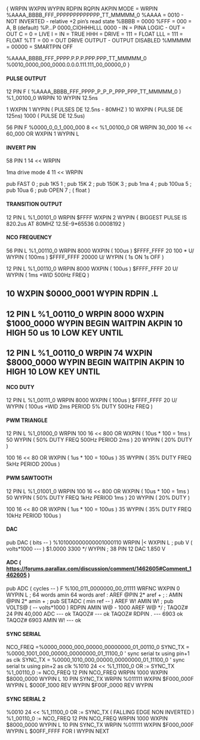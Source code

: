 {
WRPIN WXPIN WYPIN RDPIN RQPIN AKPIN
MODE = WRPIN
%AAAA_BBBB_FFF_PPPPPPPPPPPPP_TT_MMMMM_0
%AAAA = 0010 - NOT INVERTED - relative +2 pin’s read state
%BBBB = 0000
%FFF = 000 = A, B (default)
%P…P
0000_CIOHHHLLL
0000 - IN = PINA LOGIC - OUT = OUT
C = 0 = LIVE
I = IN = TRUE
HHH = DRIVE = 111 = FLOAT
LLL = 111 = FLOAT
%TT = 00 = OUT DRIVE OUTPUT - OUTPUT DISABLED
%MMMMM = 00000 = SMARTPIN OFF

%AAAA_BBBB_FFF_PPPP.P.P.P.PPP.PPP_TT_MMMMM_0
%0010_0000_000_0000.0.0.0.111.111_00_00000_0
}


#### PULSE OUTPUT
12 PIN F
( %AAAA_BBBB_FFF_PPPP_P_P_P_PPP_PPP_TT_MMMMM_0 )
%1_00100_0 WRPIN
10 WYPIN
12.5ns

1 WXPIN
1 WYPIN
( PULSES DE 12.5ns - 80MHZ )
10 WXPIN ( PULSE DE 125ns)
1000 ( PULSE DE 12.5us)

56 PIN F
%0000_0_0_1_000_000 8 << %1_00100_0 OR WRPIN
30_000 16 << 60_000 OR WXPIN
1 WYPIN
L

#### INVERT PIN
58 PIN
1 14 << WRPIN

1ma drive mode
4 11 << WRPIN


pub FAST			0 ;
pub 1K5				1 ;
pub 15K				2 ;
pub 150K			3 ;
pub 1ma				4 ;
pub 100ua			5 ;
pub 10ua			6 ;
pub OPEN			7 ; ( float )


#### TRANSITION OUTPUT
12 PIN L
%1_00101_0 WRPIN
$FFFF WXPIN
2 WYPIN
{
BIGGEST PULSE IS 820.2us AT 80MHZ
12.5E-9*65536
0.0008192
}

#### NCO FREQUENCY
56 PIN L
%1_00110_0 WRPIN
8000 WXPIN ( 100us )
$FFFF_FFFF 20 100 * U/ WYPIN ( 100ms )
$FFFF_FFFF 20000 U/ WYPIN ( 1s ON 1s OFF )

12 PIN L
%1_00110_0 WRPIN
8000 WXPIN ( 100us )
$FFFF_FFFF 20 U/ WYPIN ( 1ms +WID   500Hz FREQ )

10 WXPIN
$0000_0001 WYPIN
RDPIN .L
------
12 PIN L
%1_00110_0 WRPIN
8000 WXPIN
$1000_0000 WYPIN
BEGIN WAITPIN AKPIN 10 HIGH 50 us 10 LOW KEY UNTIL
---
12 PIN L
%1_00110_0 WRPIN
74 WXPIN
$8000_0000 WYPIN
BEGIN WAITPIN AKPIN 10 HIGH 10 LOW KEY UNTIL
----------


#### NCO DUTY
12 PIN L
%1_00111_0 WRPIN
8000 WXPIN ( 100us )
$FFFF_FFFF 20 U/ WYPIN ( 100us +WID   2ms PERIOD   5% DUTY   500Hz FREQ )

#### PWM TRIANGLE
12 PIN L
%1_01000_0 WRPIN
100 16 << 800 OR WXPIN ( 10us * 100 = 1ms )
50 WYPIN ( 50% DUTY   FREQ 500Hz   PERIOD 2ms )
20 WYPIN ( 20% DUTY )

100 16 << 80 OR WXPIN ( 1us * 100 = 100us )
35 WYPIN ( 35% DUTY   FREQ 5kHz   PERIOD 200us )

#### PWM SAWTOOTH
12 PIN L
%1_01001_0 WRPIN
100 16 << 800 OR WXPIN ( 10us * 100 = 1ms )
50 WYPIN ( 50% DUTY   FREQ 1kHz   PERIOD 1ms )
20 WYPIN ( 20% DUTY )

100 16 << 80 OR WXPIN ( 1us * 100 = 100us )
35 WYPIN ( 35% DUTY   FREQ 10kHz   PERIOD 100us )

#### DAC
pub DAC ( bits -- )	%101000000000001000110 WRPIN |< WXPIN L ;
pub V ( volts*1000 --- )	$1.0000 3300 */ WYPIN ;
38 PIN 12 DAC
1.850 V

#### ADC ( https://forums.parallax.com/discussion/comment/1462605#Comment_1462605 )
pub ADC ( cycles -- )	F %100_011_0000000_00_01111 WRFNC WXPIN 0 WYPIN L ;
64 words amin	64 words aref
: AREF	@PIN 2* aref + ;
: AMIN	@PIN 2* amin + ;
pub SETADC ( min ref -- )	AREF W! AMIN W! ;
pub VOLTS@ ( -- volts*1000 )	RDPIN AMIN W@ - 1000 AREF W@ */ ;
TAQOZ# 24 PIN 40,000 ADC ---  ok
TAQOZ#  ---  ok
TAQOZ# RDPIN . --- 6903 ok
TAQOZ# 6903 AMIN W! ---  ok

#### SYNC SERIAL
NCO_FREQ =%0000_0000_000_00000_00000000_01_00110_0
SYNC_TX = %0000_1001_000_00000_00000000_01_11100_0 ' sync serial tx using pin+1 as clk
SYNC_TX = %0000_1010_000_00000_00000000_01_11100_0 ' sync serial tx using pin+2 as clk
%1010 24 << %1_11100_0 OR := SYNC_TX
%1_00110_0 := NCO_FREQ
12 PIN NCO_FREQ WRPIN 1000 WXPIN $8000_0000 WYPIN L
10 PIN SYNC_TX WRPIN %011111 WXPIN $F000_000F WYPIN L
$000F_1000 REV WYPIN
$F00F_0000 REV WYPIN

#### SYNC SERIAL 2
%0010 24 << %1_11100_0 OR := SYNC_TX ( FALLING EDGE NON INVERTED )
%1_00110_0 := NCO_FREQ
12 PIN NCO_FREQ WRPIN 1000 WXPIN $8000_0000 WYPIN L
10 PIN SYNC_TX WRPIN %011111 WXPIN $F000_000F WYPIN L
$00FF_FFFF FOR I WYPIN NEXT
